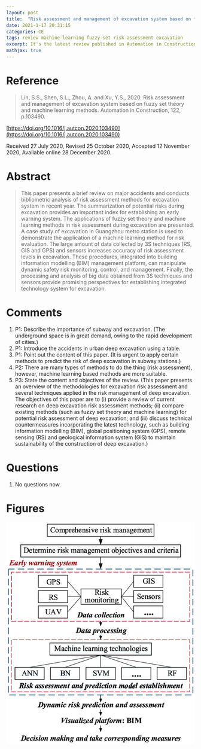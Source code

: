 ```yaml
---
layout: post
title:  "Risk assessment and management of excavation system based on fuzzy set theory and machine learning methods"
date: 2021-1-17 20:31:15
categories: CE
tags: review machine-learning fuzzy-set risk-assessment excavation
excerpt: It's the latest review published in Automation in Construction. It is worthy to read.
mathjax: true
---
```


# Reference

> Lin, S.S., Shen, S.L., Zhou, A. and Xu, Y.S., 2020. Risk assessment and management of excavation system based on fuzzy set theory and machine learning methods. Automation in Construction, 122, p.103490.

[https://doi.org/10.1016/j.autcon.2020.103490](https://doi.org/10.1016/j.autcon.2020.103490)

Received 27 July 2020, Revised 25 October 2020, Accepted 12 November 2020, Available online 28 December 2020.

# Abstract
> This paper presents a brief review on major accidents and conducts bibliometric analysis of risk assessment methods for excavation system in recent year. The summarization of potential risks during excavation provides an important index for establishing an early warning system. The applications of fuzzy set theory and machine learning methods in risk assessment during excavation are presented. A case study of excavation in Guangzhou metro station is used to demonstrate the application of a machine learning method for risk evaluation. The large amount of data collected by 3S techniques (RS, GIS and GPS) and sensors increases accuracy of risk assessment levels in excavation. These procedures, integrated into building information modelling (BIM) management platform, can manipulate dynamic safety risk monitoring, control, and management. Finally, the processing and analysis of big data obtained from 3S techniques and sensors provide promising perspectives for establishing integrated technology system for excavation.

# Comments
1. P1: Describe the importance of subway and excavation. (The underground space is in great demand, owing to the rapid development of cities.)
2. P1: Introduce the accidents in urban deep excavation using a table.
3. P1: Point out the content of this paper. (It is urgent to apply certain methods to predict the risk of deep excavation in subway stations.)
4. P2: There are many types of methods to do the thing (risk assessment), however, machine learning based methods are more suitable.
5. P3: State the content and objectives of the review. (This paper presents an overview of the methodologies for excavation risk assessment and several techniques applied in the risk management of deep excavation. The objectives of this paper are to (i) provide a review of current research on deep excavation risk assessment methods; (ii) compare existing methods (such as fuzzy set theory and machine learning) for potential risk assessment of deep excavation; and (iii) discuss technical countermeasures incorporating the latest technology, such as building information modelling (BIM), global positioning system (GPS), remote sensing (RS) and geological information system (GIS) to maintain sustainability of the construction of deep excavation.)


# Questions
1. No questions now.

# Figures

![](../_images/1-s2.0-S0926580520310700-ga1_lrg.jpg)